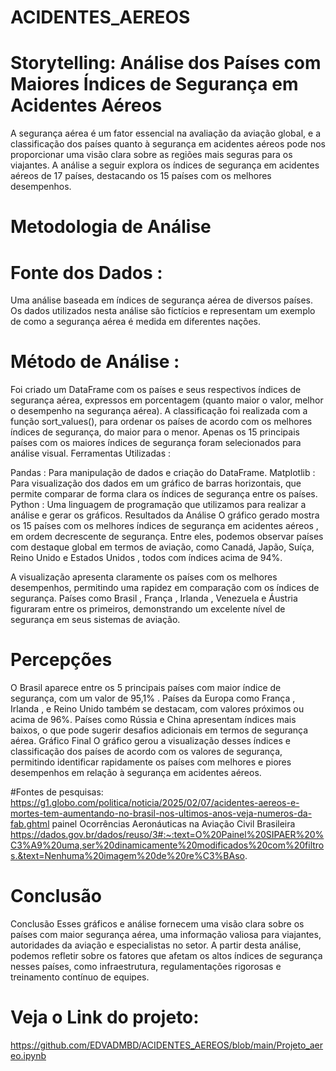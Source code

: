 # ACIDENTES_AEREOS
# Storytelling: Análise dos Países com Maiores Índices de Segurança em Acidentes Aéreos
A segurança aérea é um fator essencial na avaliação da aviação global, e a classificação dos países quanto à segurança em acidentes aéreos pode nos proporcionar uma visão clara sobre as regiões mais seguras para os viajantes. A análise a seguir explora os índices de segurança em acidentes aéreos de 17 países, destacando os 15 países com os melhores desempenhos.

# Metodologia de Análise
# Fonte dos Dados : 
Uma análise baseada em índices de segurança aérea de diversos países. Os dados utilizados nesta análise são fictícios e representam um exemplo de como a segurança aérea é medida em diferentes nações.

# Método de Análise :

Foi criado um DataFrame com os países e seus respectivos índices de segurança aérea, expressos em porcentagem (quanto maior o valor, melhor o desempenho na segurança aérea).
A classificação foi realizada com a função sort_values(), para ordenar os países de acordo com os melhores índices de segurança, do maior para o menor.
Apenas os 15 principais países com os maiores índices de segurança foram selecionados para análise visual.
Ferramentas Utilizadas :

Pandas : Para manipulação de dados e criação do DataFrame.
Matplotlib : Para visualização dos dados em um gráfico de barras horizontais, que permite comparar de forma clara os índices de segurança entre os países.
Python : Uma linguagem de programação que utilizamos para realizar a análise e gerar os gráficos.
Resultados da Análise
O gráfico gerado mostra os 15 países com os melhores índices de segurança em acidentes aéreos , em ordem decrescente de segurança. Entre eles, podemos observar países com destaque global em termos de aviação, como Canadá, Japão, Suíça, Reino Unido e Estados Unidos , todos com índices acima de 94%.

A visualização apresenta claramente os países com os melhores desempenhos, permitindo uma rapidez em comparação com os índices de segurança. Países como Brasil , França , Irlanda , Venezuela e Áustria figuraram entre os primeiros, demonstrando um excelente nível de segurança em seus sistemas de aviação.

# Percepções
O Brasil aparece entre os 5 principais países com maior índice de segurança, com um valor de 95,1% .
Países da Europa como França , Irlanda , e Reino Unido também se destacam, com valores próximos ou acima de 96%.
Países como Rússia e China apresentam índices mais baixos, o que pode sugerir desafios adicionais em termos de segurança aérea.
Gráfico Final
O gráfico gerou a visualização desses índices e classificação dos países de acordo com os valores de segurança, permitindo identificar rapidamente os países com melhores e piores desempenhos em relação à segurança em acidentes aéreos.


#Fontes de pesquisas:
https://g1.globo.com/politica/noticia/2025/02/07/acidentes-aereos-e-mortes-tem-aumentando-no-brasil-nos-ultimos-anos-veja-numeros-da-fab.ghtml
painel Ocorrências Aeronáuticas na Aviação Civil Brasileira
https://dados.gov.br/dados/reuso/3#:~:text=O%20Painel%20SIPAER%20%C3%A9%20uma,ser%20dinamicamente%20modificados%20com%20filtros.&text=Nenhuma%20imagem%20de%20re%C3%BAso.


# Conclusão
Conclusão
Esses gráficos e análise fornecem uma visão clara sobre os países com maior segurança aérea, uma informação valiosa para viajantes, autoridades da aviação e especialistas no setor. A partir desta análise, podemos refletir sobre os fatores que afetam os altos índices de segurança nesses países, como infraestrutura, regulamentações rigorosas e treinamento contínuo de equipes.

# Veja o Link do projeto:
https://github.com/EDVADMBD/ACIDENTES_AEREOS/blob/main/Projeto_aereo.ipynb

